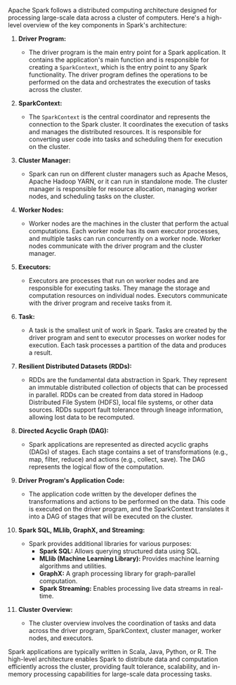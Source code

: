 Apache Spark follows a distributed computing architecture designed for processing large-scale data across a cluster of computers. Here's a high-level overview of the key components in Spark's architecture:

1. **Driver Program:**
   - The driver program is the main entry point for a Spark application. It contains the application's main function and is responsible for creating a `SparkContext`, which is the entry point to any Spark functionality. The driver program defines the operations to be performed on the data and orchestrates the execution of tasks across the cluster.

2. **SparkContext:**
   - The `SparkContext` is the central coordinator and represents the connection to the Spark cluster. It coordinates the execution of tasks and manages the distributed resources. It is responsible for converting user code into tasks and scheduling them for execution on the cluster.

3. **Cluster Manager:**
   - Spark can run on different cluster managers such as Apache Mesos, Apache Hadoop YARN, or it can run in standalone mode. The cluster manager is responsible for resource allocation, managing worker nodes, and scheduling tasks on the cluster.

4. **Worker Nodes:**
   - Worker nodes are the machines in the cluster that perform the actual computations. Each worker node has its own executor processes, and multiple tasks can run concurrently on a worker node. Worker nodes communicate with the driver program and the cluster manager.

5. **Executors:**
   - Executors are processes that run on worker nodes and are responsible for executing tasks. They manage the storage and computation resources on individual nodes. Executors communicate with the driver program and receive tasks from it.

6. **Task:**
   - A task is the smallest unit of work in Spark. Tasks are created by the driver program and sent to executor processes on worker nodes for execution. Each task processes a partition of the data and produces a result.

7. **Resilient Distributed Datasets (RDDs):**
   - RDDs are the fundamental data abstraction in Spark. They represent an immutable distributed collection of objects that can be processed in parallel. RDDs can be created from data stored in Hadoop Distributed File System (HDFS), local file systems, or other data sources. RDDs support fault tolerance through lineage information, allowing lost data to be recomputed.

8. **Directed Acyclic Graph (DAG):**
   - Spark applications are represented as directed acyclic graphs (DAGs) of stages. Each stage contains a set of transformations (e.g., map, filter, reduce) and actions (e.g., collect, save). The DAG represents the logical flow of the computation.

9. **Driver Program's Application Code:**
   - The application code written by the developer defines the transformations and actions to be performed on the data. This code is executed on the driver program, and the SparkContext translates it into a DAG of stages that will be executed on the cluster.

10. **Spark SQL, MLlib, GraphX, and Streaming:**
    - Spark provides additional libraries for various purposes:
       - **Spark SQL:** Allows querying structured data using SQL.
       - **MLlib (Machine Learning Library):** Provides machine learning algorithms and utilities.
       - **GraphX:** A graph processing library for graph-parallel computation.
       - **Spark Streaming:** Enables processing live data streams in real-time.

11. **Cluster Overview:**
    - The cluster overview involves the coordination of tasks and data across the driver program, SparkContext, cluster manager, worker nodes, and executors.

Spark applications are typically written in Scala, Java, Python, or R. The high-level architecture enables Spark to distribute data and computation efficiently across the cluster, providing fault tolerance, scalability, and in-memory processing capabilities for large-scale data processing tasks.
